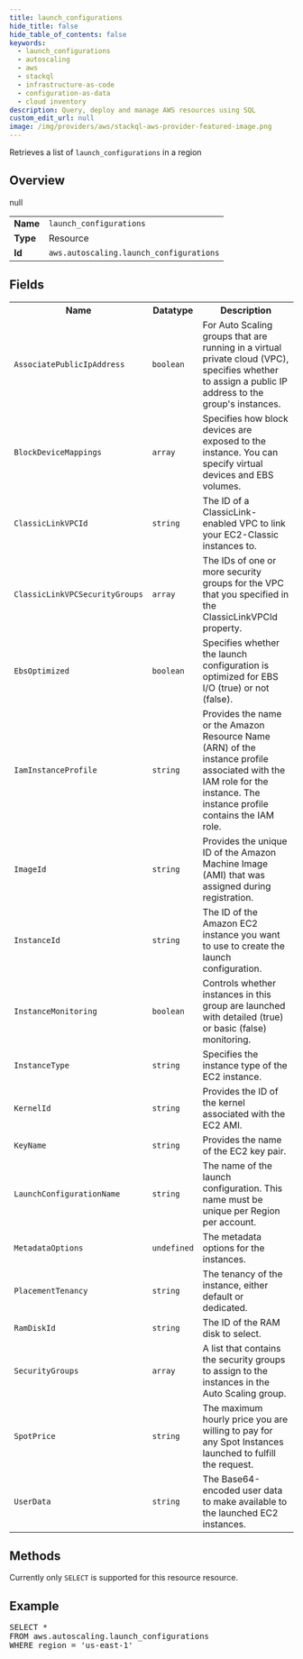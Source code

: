 ```yaml
---
title: launch_configurations
hide_title: false
hide_table_of_contents: false
keywords:
  - launch_configurations
  - autoscaling
  - aws
  - stackql
  - infrastructure-as-code
  - configuration-as-data
  - cloud inventory
description: Query, deploy and manage AWS resources using SQL
custom_edit_url: null
image: /img/providers/aws/stackql-aws-provider-featured-image.png
---
```

Retrieves a list of <code>launch_configurations</code> in a region

## Overview
<table><tbody>
<tr><td><b>Name</b></td><td><code>launch_configurations</code></td></tr>
<tr><td><b>Type</b></td><td>Resource</td></tr>
null
<tr><td><b>Id</b></td><td><code>aws.autoscaling.launch_configurations</code></td></tr>
</tbody></table>

## Fields
<table><tbody>
<tr><th>Name</th><th>Datatype</th><th>Description</th></tr>
<tr><td><code>AssociatePublicIpAddress</code></td><td><code>boolean</code></td><td>For Auto Scaling groups that are running in a virtual private cloud (VPC), specifies whether to assign a public IP address to the group's instances.</td></tr><tr><td><code>BlockDeviceMappings</code></td><td><code>array</code></td><td>Specifies how block devices are exposed to the instance. You can specify virtual devices and EBS volumes.</td></tr><tr><td><code>ClassicLinkVPCId</code></td><td><code>string</code></td><td>The ID of a ClassicLink-enabled VPC to link your EC2-Classic instances to.</td></tr><tr><td><code>ClassicLinkVPCSecurityGroups</code></td><td><code>array</code></td><td>The IDs of one or more security groups for the VPC that you specified in the ClassicLinkVPCId property.</td></tr><tr><td><code>EbsOptimized</code></td><td><code>boolean</code></td><td>Specifies whether the launch configuration is optimized for EBS I/O (true) or not (false).</td></tr><tr><td><code>IamInstanceProfile</code></td><td><code>string</code></td><td>Provides the name or the Amazon Resource Name (ARN) of the instance profile associated with the IAM role for the instance. The instance profile contains the IAM role.</td></tr><tr><td><code>ImageId</code></td><td><code>string</code></td><td>Provides the unique ID of the Amazon Machine Image (AMI) that was assigned during registration.</td></tr><tr><td><code>InstanceId</code></td><td><code>string</code></td><td>The ID of the Amazon EC2 instance you want to use to create the launch configuration.</td></tr><tr><td><code>InstanceMonitoring</code></td><td><code>boolean</code></td><td>Controls whether instances in this group are launched with detailed (true) or basic (false) monitoring.</td></tr><tr><td><code>InstanceType</code></td><td><code>string</code></td><td>Specifies the instance type of the EC2 instance.</td></tr><tr><td><code>KernelId</code></td><td><code>string</code></td><td>Provides the ID of the kernel associated with the EC2 AMI.</td></tr><tr><td><code>KeyName</code></td><td><code>string</code></td><td>Provides the name of the EC2 key pair.</td></tr><tr><td><code>LaunchConfigurationName</code></td><td><code>string</code></td><td>The name of the launch configuration. This name must be unique per Region per account.</td></tr><tr><td><code>MetadataOptions</code></td><td><code>undefined</code></td><td>The metadata options for the instances.</td></tr><tr><td><code>PlacementTenancy</code></td><td><code>string</code></td><td>The tenancy of the instance, either default or dedicated.</td></tr><tr><td><code>RamDiskId</code></td><td><code>string</code></td><td>The ID of the RAM disk to select.</td></tr><tr><td><code>SecurityGroups</code></td><td><code>array</code></td><td>A list that contains the security groups to assign to the instances in the Auto Scaling group.</td></tr><tr><td><code>SpotPrice</code></td><td><code>string</code></td><td>The maximum hourly price you are willing to pay for any Spot Instances launched to fulfill the request.</td></tr><tr><td><code>UserData</code></td><td><code>string</code></td><td>The Base64-encoded user data to make available to the launched EC2 instances.</td></tr>
</tbody></table>

## Methods
Currently only <code>SELECT</code> is supported for this resource resource.

## Example
<pre>
SELECT * 
FROM aws.autoscaling.launch_configurations
WHERE region = 'us-east-1'
</pre>
